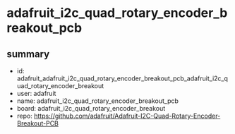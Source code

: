 # adafruit_i2c_quad_rotary_encoder_breakout_pcb
 
## summary 
* id: adafruit_adafruit_i2c_quad_rotary_encoder_breakout_pcb_adafruit_i2c_quad_rotary_encoder_breakout
* user: adafruit
* name: adafruit_i2c_quad_rotary_encoder_breakout_pcb
* board: adafruit_i2c_quad_rotary_encoder_breakout
* repo: https://github.com/adafruit/Adafruit-I2C-Quad-Rotary-Encoder-Breakout-PCB








